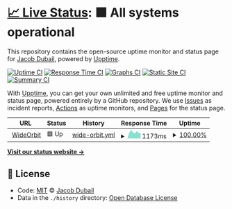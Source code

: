 # [📈 Live Status](https://jacobdubail.github.io/wo-monitor): <!--live status--> **🟩 All systems operational**

This repository contains the open-source uptime monitor and status page for [Jacob Dubail](https://jacobdubail.com), powered by [Upptime](https://github.com/upptime/upptime).

[![Uptime CI](https://github.com/koj-co/upptime/workflows/Uptime%20CI/badge.svg)](https://github.com/koj-co/upptime/actions?query=workflow%3A%22Uptime+CI%22)
[![Response Time CI](https://github.com/koj-co/upptime/workflows/Response%20Time%20CI/badge.svg)](https://github.com/koj-co/upptime/actions?query=workflow%3A%22Response+Time+CI%22)
[![Graphs CI](https://github.com/koj-co/upptime/workflows/Graphs%20CI/badge.svg)](https://github.com/koj-co/upptime/actions?query=workflow%3A%22Graphs+CI%22)
[![Static Site CI](https://github.com/koj-co/upptime/workflows/Static%20Site%20CI/badge.svg)](https://github.com/koj-co/upptime/actions?query=workflow%3A%22Static+Site+CI%22)
[![Summary CI](https://github.com/koj-co/upptime/workflows/Summary%20CI/badge.svg)](https://github.com/koj-co/upptime/actions?query=workflow%3A%22Summary+CI%22)

With [Upptime](https://upptime.js.org), you can get your own unlimited and free uptime monitor and status page, powered entirely by a GitHub repository. We use [Issues](https://github.com/jacobdubail/wo-monitor/issues) as incident reports, [Actions](https://github.com/jacobdubail/wo-monitor/actions) as uptime monitors, and [Pages](https://jacobdubail.github.io/wo-monitor) for the status page.

<!--start: status pages-->
<!-- This summary is generated by Upptime (https://github.com/upptime/upptime) -->
<!-- Do not edit this manually, your changes will be overwritten -->
<!-- prettier-ignore -->
| URL | Status | History | Response Time | Uptime |
| --- | ------ | ------- | ------------- | ------ |
| <img alt="" src="https://favicons.githubusercontent.com/www.wideorbit.com" height="13"> [WideOrbit](https://www.wideorbit.com) | 🟩 Up | [wide-orbit.yml](https://github.com/jacobdubail/wo-monitor/commits/HEAD/history/wide-orbit.yml) | <details><summary><img alt="Response time graph" src="./graphs/wide-orbit/response-time-week.png" height="20"> 1173ms</summary><br><a href="https://wo-monitor.jacobdubail.com/history/wide-orbit"><img alt="Response time 699" src="https://img.shields.io/endpoint?url=https%3A%2F%2Fraw.githubusercontent.com%2Fjacobdubail%2Fwo-monitor%2FHEAD%2Fapi%2Fwide-orbit%2Fresponse-time.json"></a><br><a href="https://wo-monitor.jacobdubail.com/history/wide-orbit"><img alt="24-hour response time 1505" src="https://img.shields.io/endpoint?url=https%3A%2F%2Fraw.githubusercontent.com%2Fjacobdubail%2Fwo-monitor%2FHEAD%2Fapi%2Fwide-orbit%2Fresponse-time-day.json"></a><br><a href="https://wo-monitor.jacobdubail.com/history/wide-orbit"><img alt="7-day response time 1173" src="https://img.shields.io/endpoint?url=https%3A%2F%2Fraw.githubusercontent.com%2Fjacobdubail%2Fwo-monitor%2FHEAD%2Fapi%2Fwide-orbit%2Fresponse-time-week.json"></a><br><a href="https://wo-monitor.jacobdubail.com/history/wide-orbit"><img alt="30-day response time 1104" src="https://img.shields.io/endpoint?url=https%3A%2F%2Fraw.githubusercontent.com%2Fjacobdubail%2Fwo-monitor%2FHEAD%2Fapi%2Fwide-orbit%2Fresponse-time-month.json"></a><br><a href="https://wo-monitor.jacobdubail.com/history/wide-orbit"><img alt="1-year response time 699" src="https://img.shields.io/endpoint?url=https%3A%2F%2Fraw.githubusercontent.com%2Fjacobdubail%2Fwo-monitor%2FHEAD%2Fapi%2Fwide-orbit%2Fresponse-time-year.json"></a></details> | <details><summary><a href="https://wo-monitor.jacobdubail.com/history/wide-orbit">100.00%</a></summary><a href="https://wo-monitor.jacobdubail.com/history/wide-orbit"><img alt="All-time uptime 99.00%" src="https://img.shields.io/endpoint?url=https%3A%2F%2Fraw.githubusercontent.com%2Fjacobdubail%2Fwo-monitor%2FHEAD%2Fapi%2Fwide-orbit%2Fuptime.json"></a><br><a href="https://wo-monitor.jacobdubail.com/history/wide-orbit"><img alt="24-hour uptime 100.00%" src="https://img.shields.io/endpoint?url=https%3A%2F%2Fraw.githubusercontent.com%2Fjacobdubail%2Fwo-monitor%2FHEAD%2Fapi%2Fwide-orbit%2Fuptime-day.json"></a><br><a href="https://wo-monitor.jacobdubail.com/history/wide-orbit"><img alt="7-day uptime 100.00%" src="https://img.shields.io/endpoint?url=https%3A%2F%2Fraw.githubusercontent.com%2Fjacobdubail%2Fwo-monitor%2FHEAD%2Fapi%2Fwide-orbit%2Fuptime-week.json"></a><br><a href="https://wo-monitor.jacobdubail.com/history/wide-orbit"><img alt="30-day uptime 98.58%" src="https://img.shields.io/endpoint?url=https%3A%2F%2Fraw.githubusercontent.com%2Fjacobdubail%2Fwo-monitor%2FHEAD%2Fapi%2Fwide-orbit%2Fuptime-month.json"></a><br><a href="https://wo-monitor.jacobdubail.com/history/wide-orbit"><img alt="1-year uptime 99.00%" src="https://img.shields.io/endpoint?url=https%3A%2F%2Fraw.githubusercontent.com%2Fjacobdubail%2Fwo-monitor%2FHEAD%2Fapi%2Fwide-orbit%2Fuptime-year.json"></a></details>

<!--end: status pages-->

[**Visit our status website →**](https://jacobdubail.github.io/wo-monitor)

## 📄 License

- Code: [MIT](./LICENSE) © [Jacob Dubail](https://jacobdubail.com)
- Data in the `./history` directory: [Open Database License](https://opendatacommons.org/licenses/odbl/1-0/)

